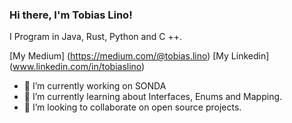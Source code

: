 ### Hi there, I'm Tobias Lino!

I Program in Java, Rust, Python and C ++.

[My Medium] (https://medium.com/@tobias.lino)
[My Linkedin] (www.linkedin.com/in/tobiaslino)

- 🔭 I’m currently working on SONDA
- 🌱 I’m currently learning about Interfaces, Enums and Mapping.
- 👯 I’m looking to collaborate on open source projects.
